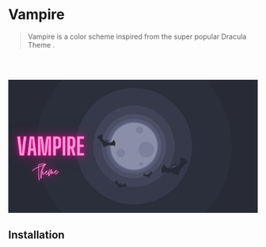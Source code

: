 # Vampire 
> Vampire is a color scheme inspired from the super popular Dracula Theme . 
<br>
<br/>

![Picture1](./Images/Banner.png)




## Installation

